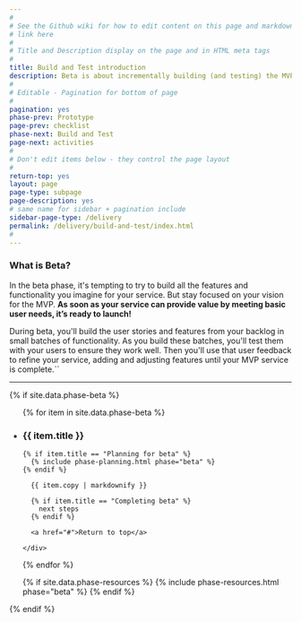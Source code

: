 ```yaml
---
#
# See the Github wiki for how to edit content on this page and markdown styles you can use:
# link here
#
# Title and Description display on the page and in HTML meta tags
#
title: Build and Test introduction
description: Beta is about incrementally building (and testing) the MVP user stories and features you've identified, so you can launch the first working version of your service at the end of the beta phase.  
#
# Editable - Pagination for bottom of page
#
pagination: yes
phase-prev: Prototype
page-prev: checklist
phase-next: Build and Test
page-next: activities
#
# Don't edit items below - they control the page layout
#
return-top: yes
layout: page
page-type: subpage
page-description: yes
# same name for sidebar + pagination include
sidebar-page-type: /delivery
permalink: /delivery/build-and-test/index.html
#
---
```


### What is Beta?

In the beta phase, it's tempting to try to build all the features and functionality you imagine for your service. But stay focused on your vision for the MVP. **As soon as your service can provide value by meeting basic user needs, it’s ready to launch!**

During beta, you'll build the user stories and features from your backlog in small batches of functionality. As you build these batches, you'll test them with your users to ensure they work well. Then you'll use that user feedback to refine your service, adding and adjusting features until your MVP service is complete.``

<hr>


{% if site.data.phase-beta %}

<ul class="usa-accordion secondary-accordion">

  {% for item in site.data.phase-beta %}

  <li>
    <h3 id="{{ item.title | downcase | replace: ' ', '-' }}" class="usa-accordion-button"
      aria-expanded="false"
      aria-controls="{{ item.number }}">
      {{ item.title }}
    </h3>
    <div id="{{ item.number }}" class="usa-accordion-content secondary-accordion-content">

    {% if item.title == "Planning for beta" %}
      {% include phase-planning.html phase="beta" %}
    {% endif %}

      {{ item.copy | markdownify }}

      {% if item.title == "Completing beta" %}
        next steps
      {% endif %}

      <a href="#">Return to top</a>

    </div>

  </li>

  {% endfor %}

  {% if site.data.phase-resources %}
    {% include phase-resources.html phase="beta" %}
  {% endif %}

</ul>

{% endif %}
